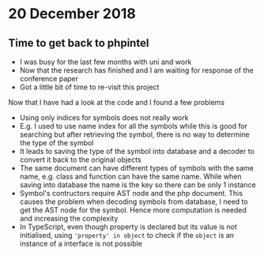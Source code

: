 # 20 December 2018
## Time to get back to phpintel
- I was busy for the last few months with uni and work
- Now that the research has finished and I am waiting for response of the conference paper
- Got a little bit of time to re-visit this project

Now that I have had a look at the code and I found a few problems
- Using only indices for symbols does not really work
- E.g. I used to use name index for all the symbols while this is good for searching but after retrieving the symbol, there is no way to determine the type of the symbol
- It leads to saving the type of the symbol into database and a decoder to convert it back to the original objects
- The same document can have different types of symbols with the same name, e.g. class and function can have the same name. While when saving into database the name is the key so there can be only 1 instance
- Symbol's contructors require AST node and the php document. This causes the problem when decoding symbols from database, I need to get the AST node for the symbol. Hence more computation is needed and increasing the complexity
- In TypeScript, even though property is declared but its value is not initialised, using ```'property' in object``` to check if the ```object``` is an instance of a interface is not possible
